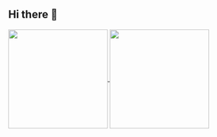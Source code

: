 ## Hi there 👋

<!--
**bhav21/bhav21** is a ✨ _special_ ✨ repository because its `README.md` (this file) appears on your GitHub profile.

Here are some ideas to get you started:

- 🔭 I’m currently working on ...
- 🌱 I’m currently learning ...
- 👯 I’m looking to collaborate on ...
- 🤔 I’m looking for help with ...
- 💬 Ask me about ...
- 📫 How to reach me: ...
- 😄 Pronouns: ...
- ⚡ Fun fact: ...
-->

<a href="https://github.com/bhav21/github-readme-stats">
  <img height=200 align="center" src="https://github-readme-stats.vercel.app/api?username=bhav21&include_all_commits=true&theme=merko&hide=contribs,issues&rank_icon=github&show_icons=true" />
</a>
<a href="https://github.com/bhav21/github-readme-stats">
  <img height=200 align="center" src="https://github-readme-stats.vercel.app/api/top-langs/?username=bhav21&theme=merko&layout=compact" />
</a>
